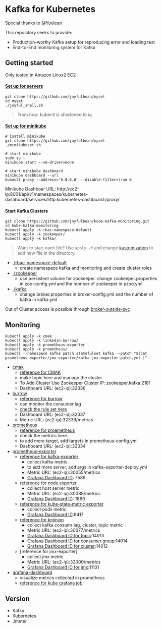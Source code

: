 # Kafka for Kubernetes

Special thanks to [@Yoolean](https://github.com/Yolean/kubernetes-kafka)

This repository seeks to provide:
 * Production-worthy Kafka setup for reproducing error and loading test 
 * End-to-End monitoring system for Kafka

## Getting started

Only tested in Amazon Linux2 EC2

#### [Set up for servers](https://github.com/joyfulbean/myset/blob/master/joyful_shell.sh)

```
git clone https://github.com/joyfulbean/myset
cd myset
./joyful_shell.sh
```
>From now, kubectl is shortened to `kp`

#### [Set up for minikube](https://github.com/joyfulbean/myset/blob/master/minikubeset.sh)

```
# install minikube
git clone https://github.com/joyfulbean/myset
./minikubeset.sh

# start minikube
sudo su - 
minikube start --vm-driver=none

# start minikube dashboard
minikube dashboard --url
kubectl proxy --address='0.0.0.0' --disable-filter=true &
```
Minikube Dashboar URL: http://ec2-ip:8001/api/v1/namespaces/kubernetes-dashboard/services/http:kubernetes-dashboard:/proxy/

#### Start Kafka Clusters 

```
git clone https://github.com/joyfulbean/kube-kafka-monitoring.git
cd kube-kafka-monitoring
kubectl apply -k rbac-namespace-default
kubectl apply -k zookeeper/
kubectl apply -k kafka/
```
> Want to start each file? Use `apply -f` and change [kustomization](https://kubectl.docs.kubernetes.io/pages/app_customization/introduction.html) to add new file in the directory

 * [./rbac-namespace-default](./rbac-namespace-default/)
   * create namespace kafka and monitoring and create cluster roles
 * [./zookeeper](./zookeeper/)
   * use persistent volume for zookeeper. change zookeeper.properties in zoo-config.yml and the number of zookeeper in pzoo.yml
 * [./kafka](./kafka/)
   * change broker.properties in broker-config.yml and the number of kafka in kafka.yml
   
Out of Cluster access is possible through [broker-outside-svc](https://github.com/joyfulbean/kube-kafka-monitoring/tree/master/kafka/broker-outside-svc)

## Monitoring

```
kubectl apply -k cmak 
kubectl apply -k linkedin-burrow/
kubectl apply -k prometheus-exporter 
kubectl apply -k prometheus/
kubectl --namespace kafka patch statefulset kafka --patch "$(cat prometheus-exporter/jmx-exporter/kafka-jmx-exporter-patch.yml )"
```

 * [cmak](./cmak/)
   * [reference for CMAK](https://github.com/yahoo/CMAK)
   * make topic here and manage the cluster 
   * To Add Cluster Use Zookeeper Cluster IP: zookeeper.kafka:2181 
   * Dashboard URL: (ec2-ip):32336
 * [burrow](./burrow/)
   * [reference for burrow](https://github.com/linkedin/Burrow)
   * can monitor the consumer lag
   * [check the rule set here](https://github.com/linkedin/Burrow/wiki/Consumer-Lag-Evaluation-Rules)
   * Dashboard URL: (ec2-ip):32337
   * Metric URL: (ec2-ip):32339/metrics
 * [prometheus](./prometheus/)
   * [reference for proemetheus](https://github.com/prometheus/prometheus)
   * check the metrics here.
   * to add more target, add targets in prometheus-config.yml
   * Dashboard URL: (ec2-ip):32334
 * [prometheus-exporter](./prometheus-exporter/)
   * [reference for kafka-exporter](https://github.com/danielqsj/kafka_exporter)
     * collect kafka metric.  
     * to add more server, add args in kafka-exporter-deploy.yml
     * Metric URL: (ec2-ip):30055/metrics
     * [Grafana Dashboard ID](https://grafana.com/grafana/dashboards/7589): 7589 
   * [reference for node exporter](https://github.com/prometheus/node_exporter)
     * collect host server metric
     * Metric URL: (ec2-ip):30088/metrics
     * [Grafana Dashboard ID](https://grafana.com/grafana/dashboards/1860): 1860
   * [reference for kube-state-metric exporter](https://github.com/kubernetes/kube-state-metrics)
     * collect pods metric
     * [Grafana Dashboard ID](https://grafana.com/grafana/dashboards/6417):6417
   * [reference for kminion](https://github.com/redpanda-data/kminion)
     * collect kafka consumr lag, cluster, topic metric
     * Metric URL: (ec2-ip):30077/metrics
     * [Grafana Dashboard ID for topic](https://grafana.com/grafana/dashboards/14013):14013
     * [Grafana Dashboard ID for consumer group](https://grafana.com/grafana/dashboards/14014):14014
     * [Grafana Dashboard ID for cluster](https://grafana.com/grafana/dashboards/14012):14012
   * [reference for jmx-exporter]
     * collect jmx metric
     * Metric URL: (ec2-ip):32000/metrics
     * [Grafana Dashboard ID for jmx](https://grafana.com/grafana/dashboards/11131):11131
 * [grafana-dashboard](https://github.com/grafana/grafana)
     * visualize metrics collected in prometheus
     * [reference for kube grafana job](https://github.com/giantswarm/prometheus/blob/master/manifests-all.yaml)

## Version

 * Kafka
 * Kubernetes
 * Jmeter
